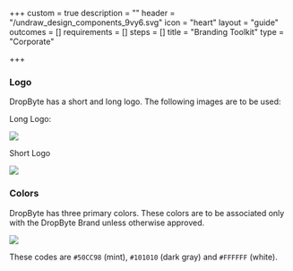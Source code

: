 +++
custom = true
description = ""
header = "/undraw_design_components_9vy6.svg"
icon = "heart"
layout = "guide"
outcomes = []
requirements = []
steps = []
title = "Branding Toolkit"
type = "Corporate"

+++
### Logo

DropByte has a short and long logo. The following images are to be used:

Long Logo:

![](/dblogo.png)

Short Logo

![](/android-icon-192x192.png)

### Colors

DropByte has three primary colors. These colors are to be associated only with the DropByte Brand unless otherwise approved.

![](/50cc98.png)

These codes are `#50CC98` (mint), `#101010` (dark gray) and `#FFFFFF` (white).